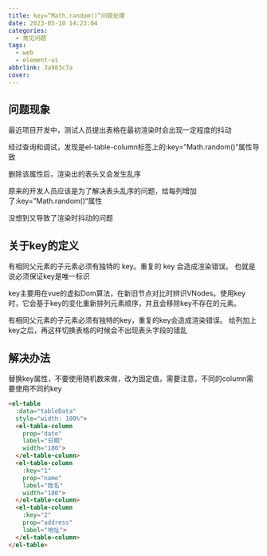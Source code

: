 ```yaml
---
title: key=”Math.random()“问题处理
date: 2023-05-10 14:23:04
categories:
  - 常见问题
tags:
  - web
  - element-ui
abbrlink: 3a983c7a
cover:
---
```

## 问题现象
最近项目开发中，测试人员提出表格在最初渲染时会出现一定程度的抖动

经过查询和调试，发现是el-table-column标签上的:key=”Math.random()“属性导致

删除该属性后，渲染出的表头又会发生乱序

原来的开发人员应该是为了解决表头乱序的问题，给每列增加了:key=”Math.random()“属性

没想到又导致了渲染时抖动的问题

## 关于key的定义
有相同父元素的子元素必须有独特的 key。重复的 key 会造成渲染错误。
也就是说必须保证key是唯一标识

key主要用在vue的虚拟Dom算法，在新旧节点对比时辨识VNodes。使用key时，它会基于key的变化重新排列元素顺序，并且会移除key不存在的元素。

有相同父元素的子元素必须有独特的key，重复的key会造成渲染错误。
给列加上key之后，再这样切换表格的时候会不出现表头字段的错乱

## 解决办法
替换key属性，不要使用随机数来做，改为固定值，需要注意，不同的column需要使用不同的key
```html
<el-table
  :data="tableData"
  style="width: 100%">
  <el-table-column
    prop="date"
    label="日期"
    width="180">
  </el-table-column>
  <el-table-column
    :key="1"
    prop="name"
    label="姓名"
    width="180">
  </el-table-column>
  <el-table-column
    :key="2"
    prop="address"
    label="地址">
  </el-table-column>
</el-table>
```

